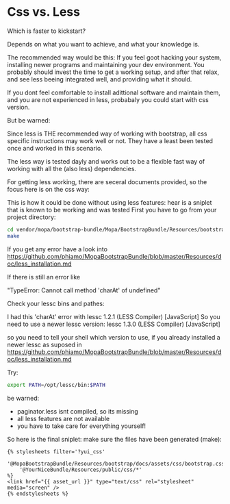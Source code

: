 Css vs. Less
============

Which is faster to kickstart?

Depends on what you want to achieve, and what your knowledge is.

The recommended way would be this:
If you feel goot hacking your system, installing newer programs and maintaining your dev environment.
You probably should invest the time to get a working setup, and  after that relax, and see less beeing integrated well, and providing what it should.

If you dont feel comfortable to install adittional software and maintain them, and you are not experienced in less, probabaly you could start with css version.

But be warned:

Since less is THE recommended way of working with bootstrap, all css specific instructions may work well or not.
They have a least been tested once and worked in this scenario.

The less way is tested dayly and works out to be a flexible fast way of working with all the (also less) dependencies.

For getting less working, there are seceral documents provided, so the focus here is on the css way:

This is how it could be done without using less features:
hear is a sniplet that is known to be working and was tested
First you have to go from your project directory:

```bash
cd vendor/mopa/bootstrap-bundle/Mopa/BootstrapBundle/Resources/bootstrap
make
```

If you get any error have a look into
https://github.com/phiamo/MopaBootstrapBundle/blob/master/Resources/doc/less_installation.md

If there is still an error like

"TypeError: Cannot call method 'charAt' of undefined"

Check your lessc bins and pathes:

I had this 'charAt' error with
lessc 1.2.1 (LESS Compiler) [JavaScript]
So you need to use a newer lessc version:
lessc 1.3.0 (LESS Compiler) [JavaScript]

so you need to tell your shell which version to use, if you already installed a newer lessc as suposed in https://github.com/phiamo/MopaBootstrapBundle/blob/master/Resources/doc/less_installation.md

Try:

```bash
export PATH=/opt/lessc/bin:$PATH
```

be warned:

- paginator.less isnt compiled, so its missing
- all less features are not available
- you have to take care for everything yourself!

So here is the final sniplet:
make sure the files have been generated (make):

```jinja
{% stylesheets filter='?yui_css'
 	'@MopaBootstrapBundle/Resources/bootstrap/docs/assets/css/bootstrap.css'
    '@YourNiceBundle/Resources/public/css/*'
%}
<link href="{{ asset_url }}" type="text/css" rel="stylesheet" media="screen" />
{% endstylesheets %}
```
